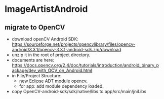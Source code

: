 # ImageArtistAndroid

## migrate to OpenCV

- download openCV Android SDK: https://sourceforge.net/projects/opencvlibrary/files/opencv-android/3.3.1/opencv-3.3.1-android-sdk.zip/download
- unzip it in the root of project directory.
- documents are here: https://docs.opencv.org/2.4/doc/tutorials/introduction/android_binary_package/dev_with_OCV_on_Android.html
- in FIle/Project Structure:
  - new Eclipse ADT module opencv.
  - for app: add module dependency loaded.
- copy OpenCV-android-sdk/sdk/native/libs to app/src/main/jniLibs